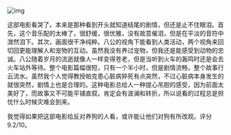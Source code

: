 ![img](https://s.tutu.pm/img/mv/Vb8O/460.avif)

这部电影看哭了。本来是那种看到开头就知道结尾的剧情，但还是止不住眼泪。首先，这个音乐配的太棒了，很舒缓，很优雅，没有故意催泪，但是在平淡的音符中潸然泪下。其次，画面很干净纯粹。八公的视角下能看到人类活动，两个视角来回切回更能理解人和宠物的互动。虽然我没有养过宠物，但我还是能感受到动物的忠诚。八公随着岁月的流逝就像人一样变得苍老，但是当听到火车的轰鸣时还是会去火车站外等待。整个电影篇幅很短，只有一个半小时，但是剧情流畅，整个故事行云流水。虽然我个人觉得教授帕克患心脏病猝死有点突然，不过心脏病本身发生的就很突然，剧情上也是合理的。这种电影总给人一种提心吊胆的感受，因为前面太美好了，而故事又不可能平铺直叙。肯定会有波澜和转折，所以说看的过程总是担忧什么时候灾难会到来。

我觉得如果把这部电影给反对养狗的人看，或许能让他们对狗有所改观。评分9.2/10。